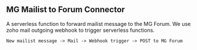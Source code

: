 ## MG Mailist to Forum Connector

A serverless function to forward mailist message to the MG Forum. We use zoho mail outgoing webhook to trigger serverless functions.

```
New mailist message -> Mail -> Webhook trigger -> POST to MG Forum
```
